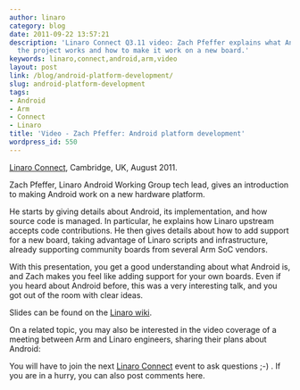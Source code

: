 ```yaml
---
author: linaro
category: blog
date: 2011-09-22 13:57:21
description: 'Linaro Connect Q3.11 video: Zach Pfeffer explains what Android is, how
  the project works and how to make it work on a new board.'
keywords: linaro,connect,android,arm,video
layout: post
link: /blog/android-platform-development/
slug: android-platform-development
tags:
- Android
- Arm
- Connect
- Linaro
title: 'Video - Zach Pfeffer: Android platform development'
wordpress_id: 550
---
```


[Linaro Connect](https://connect.linaro.org/), Cambridge, UK, August 2011.

Zach Pfeffer, Linaro Android Working Group tech lead, gives an introduction to making Android work on a new hardware platform.

He starts by giving details about Android, its implementation, and how source code is managed. In particular, he explains how Linaro upstream accepts code contributions. He then gives details about how to add support for a new board, taking advantage of Linaro scripts and infrastructure, already supporting community boards from several Arm SoC vendors.

With this presentation, you get a good understanding about what Android is, and Zach makes you feel like adding support for your own boards. Even if you heard about Android before, this was a very interesting talk, and you got out of the room with clear ideas.

Slides can be found on the [Linaro wiki](https://wiki-archive.linaro.org/Events/LinaroConnectQ3.11/Presentations?action=AttachFile&do=get&target=Introduction_to_Android_Platform_Development.pdf).

On a related topic, you may also be interested in the video coverage of a meeting between Arm and Linaro engineers, sharing their plans about Android:

You will have to join the next [Linaro Connect](https://connect.linaro.org/) event to ask questions ;-) . If you are in a hurry, you can also post comments here.